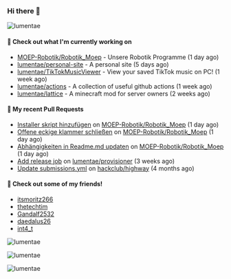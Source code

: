 ### Hi there 👋

<img src="https://count.getloli.com/@lumentae?name=lumentae&theme=booru-lisu&padding=7&offset=0&align=top&scale=1&pixelated=1&darkmode=auto" alt="lumentae" />

#### 👷 Check out what I'm currently working on

- [MOEP-Robotik/Robotik_Moep](https://github.com/MOEP-Robotik/Robotik_Moep) - Unsere Robotik Programme (1 day ago)
- [lumentae/personal-site](https://github.com/lumentae/personal-site) - A personal site (5 days ago)
- [lumentae/TikTokMusicViewer](https://github.com/lumentae/TikTokMusicViewer) - View your saved TikTok music on PC! (1 week ago)
- [lumentae/actions](https://github.com/lumentae/actions) - A collection of useful github actions (1 week ago)
- [lumentae/lattice](https://github.com/lumentae/lattice) - A minecraft mod for server owners (2 weeks ago)

#### 🔨 My recent Pull Requests

- [Installer skript hinzufügen](https://github.com/MOEP-Robotik/Robotik_Moep/pull/5) on [MOEP-Robotik/Robotik_Moep](https://github.com/MOEP-Robotik/Robotik_Moep) (1 day ago)
- [Offene eckige klammer schließen](https://github.com/MOEP-Robotik/Robotik_Moep/pull/4) on [MOEP-Robotik/Robotik_Moep](https://github.com/MOEP-Robotik/Robotik_Moep) (1 day ago)
- [Abhängigkeiten in Readme.md updaten](https://github.com/MOEP-Robotik/Robotik_Moep/pull/3) on [MOEP-Robotik/Robotik_Moep](https://github.com/MOEP-Robotik/Robotik_Moep) (1 day ago)
- [Add release job](https://github.com/lumentae/provisioner/pull/1) on [lumentae/provisioner](https://github.com/lumentae/provisioner) (3 weeks ago)
- [Update submissions.yml](https://github.com/hackclub/highway/pull/621) on [hackclub/highway](https://github.com/hackclub/highway) (4 months ago)

#### 👯 Check out some of my friends!
- [itsmoritz266](https://github.com/itsmoritz266)
- [thetechtim](https://github.com/thetechtim)
- [Gandalf2532](https://github.com/Gandalf2532)
- [daedalus26](https://github.com/FRIES-7)
- [int4_t](https://github.com/RewardedIvan)

<p style="width:100%"><img align="center" src="https://github-readme-stats.vercel.app/api?username=lumentae&count_private=true&theme=github_dark&show_icons=true&border_color=4C8EDA&include_all_commits=true&border_radius=12" alt="lumentae" /></p>
<p style="width:100%"><img align="center" src="https://github-readme-stats.vercel.app/api/top-langs/?username=lumentae&theme=github_dark&layout=compact&border_color=4C8EDA&card_width=445&border_radius=12" alt="lumentae" /></p>
<p style="width:100%"><img align="left" src="https://github-readme-stats.hackclub.dev/api/wakatime?username=2366&api_domain=hackatime.hackclub.com&&custom_title=Hackatime+Stats&layout=compact&cache_seconds=0&langs_count=8&theme=github_dark&border_radius=12&border_color=4C8EDA" alt="lumentae" /></p>
